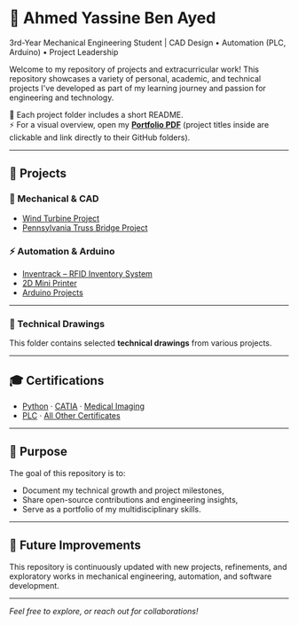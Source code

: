 # 👋 Ahmed Yassine Ben Ayed  
3rd-Year Mechanical Engineering Student | CAD Design • Automation (PLC, Arduino) • Project Leadership  

Welcome to my repository of projects and extracurricular work! This repository showcases a variety of personal, academic, and technical projects I've developed as part of my learning journey and passion for engineering and technology.  

📌 Each project folder includes a short README.  
⚡ For a visual overview, open my **[Portfolio PDF](./portfolio/Portfolio.pdf)** (project titles inside are clickable and link directly to their GitHub folders).  

---

## 🚀 Projects

### 🔧 Mechanical & CAD
- [Wind Turbine Project](./project/Wind%20turbine)  
- [Pennsylvania Truss Bridge Project](./project/Pennsylvania_Truss_Bridge_Project)  

### ⚡ Automation & Arduino
- [Inventrack – RFID Inventory System](./project/Inventrack)  
- [2D Mini Printer](./project/2D%20mini%20printer)  
- [Arduino Projects](./project/arduino_Project)  

---

### 📝 Technical Drawings
This folder contains selected **technical drawings** from various projects.

---

## 🎓 Certifications
- [Python](./certification/Python_certificate.pdf) · [CATIA](./certification/CATIA_certificate.pdf) · [Medical Imaging](./certification/Medical_imaging.pdf)  
- [PLC](./certification/PLC.pdf) · [All Other Certificates](./certification/all_certificate.pdf)  

---

## 💼 Purpose
The goal of this repository is to:  
- Document my technical growth and project milestones,  
- Share open-source contributions and engineering insights,  
- Serve as a portfolio of my multidisciplinary skills.  

---

## 🚀 Future Improvements
This repository is continuously updated with new projects, refinements, and exploratory works in mechanical engineering, automation, and software development.  

---

*Feel free to explore, or reach out for collaborations!*  

